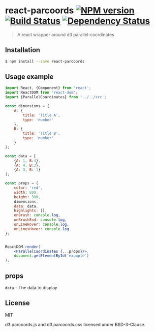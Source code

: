 # react-parcoords [![NPM version][npm-image]][npm-url] [![Build Status][travis-image]][travis-url] [![Dependency Status][daviddm-image]][daviddm-url]
> A react wrapper around d3 parallel-coordinates

## Installation

```sh
$ npm install --save react-parcoords
```

## Usage example
```jsx
import React, {Component} from 'react';
import ReactDOM from 'react-dom';
import {ParallelCoordinates} from '../../src';

const dimensions = {
    A: {
        title: 'Title A',
        type: 'number'
    },
    B: {
        title: 'Title B',
        type: 'number'
    }
};

const data = [
    {A: 1, B:4},
    {A: 4, B:3},
    {A: 3, B: 1}
];

const props = {
    color: 'red',
    width: 800,
    height: 300,
    dimensions,
    data: data,
    highlights: [],
    onBrush: console.log,
    onBrushEnd: console.log,
    onLineHover: console.log,
    onLinesHover: console.log
};


ReactDOM.render(
    <ParallelCoordinates {...props}/>,
    document.getElementById('example')
);

```

## props
`data` - The data to display
## License

MIT

d3.parcoords.js and d3.parcoords.css licensed under BSD-3-Clause.

[npm-image]: https://badge.fury.io/js/react-parcoords.svg
[npm-url]: https://npmjs.org/package/react-parcoords
[travis-image]: https://travis-ci.org/neptunjs/react-parcoords.svg?branch=master
[travis-url]: https://travis-ci.org/neptunjs/react-parcoords
[daviddm-image]: https://david-dm.org/neptunjs/react-parcoords.svg?theme=shields.io
[daviddm-url]: https://david-dm.org/neptunjs/react-parcoords
